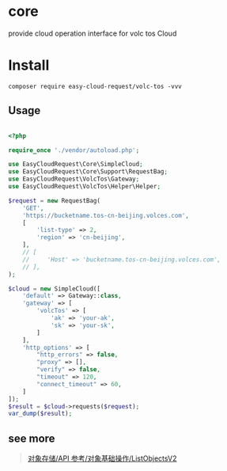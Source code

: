 # core
provide cloud operation interface for volc tos Cloud


# Install
```
composer require easy-cloud-request/volc-tos -vvv
```

## Usage
```php

<?php

require_once './vendor/autoload.php';

use EasyCloudRequest\Core\SimpleCloud;
use EasyCloudRequest\Core\Support\RequestBag;
use EasyCloudRequest\VolcTos\Gateway;
use EasyCloudRequest\VolcTos\Helper\Helper;

$request = new RequestBag(
    'GET',
    'https://bucketname.tos-cn-beijing.volces.com',
    [
        'list-type' => 2,
        'region' => 'cn-beijing',
    ],
    // [
    //     'Host' => 'bucketname.tos-cn-beijing.volces.com',
    // ],
);

$cloud = new SimpleCloud([
    'default' => Gateway::class,
    'gateway' => [
        'volcTos' => [
            'ak' => 'your-ak',
            'sk' => 'your-sk',
        ]
    ],
    'http_options' => [
        "http_errors" => false,
        "proxy" => [],
        "verify" => false,
        "timeout" => 120,
        "connect_timeout" => 60,
    ]
]);
$result = $cloud->requests($request);
var_dump($result);
```

## see more
>[对象存储/API 参考/对象基础操作/ListObjectsV2](https://www.volcengine.com/docs/6349/357812)
